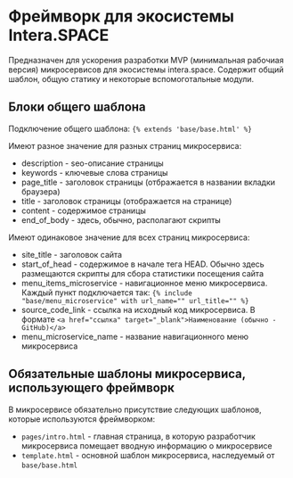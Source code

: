 # Фреймворк для экосистемы Intera.SPACE

Предназначен для ускорения разработки MVP (минимальная рабочиая версия) микросервисов для экосистемы intera.space. Содержит общий шаблон, общую статику и некоторые вспомоготальные модули.

## Блоки общего шаблона

Подключение общего шаблона: `{% extends 'base/base.html' %}`

Имеют разное значение для разных страниц микросервиса:
- description - seo-описание страницы
- keywords - ключевые слова страницы
- page_title - заголовок страницы (отбражается в названии вкладки браузера)
- title - заголовок страницы (отображается на странице)
- content - содержимое страницы
- end_of_body - здесь, обычно, располагают скрипты

Имеют одинаковое значение для всех страниц микросервиса:
- site_title - заголовок сайта
- start_of_head - содержимое в начале тега HEAD. Обычно здесь размещаются скрипты для сбора статистики посещения сайта
- menu_items_microservice - навигационное меню микросервиса. Каждый пункт подключается так: `{% include "base/menu_microservice" with url_name="" url_title="" %}`
- source_code_link - ссылка на исходный код микросервиса. В формате `<a href="ссылка" target="_blank">Наименование (обычно - GitHub)</a>`
- menu_microservice_name - название навигационного меню микросервиса

## Обязательные шаблоны микросервиса, использующего фреймворк

В микросервисе обязательно присутствие следующих шаблонов, которые используются фреймворком:

- `pages/intro.html` - главная страница, в которую разработчик микросервиса помещает вводную информацию о микросервисе
- `template.html` - основной шаблон микросервиса, наследуемый от `base/base.html`